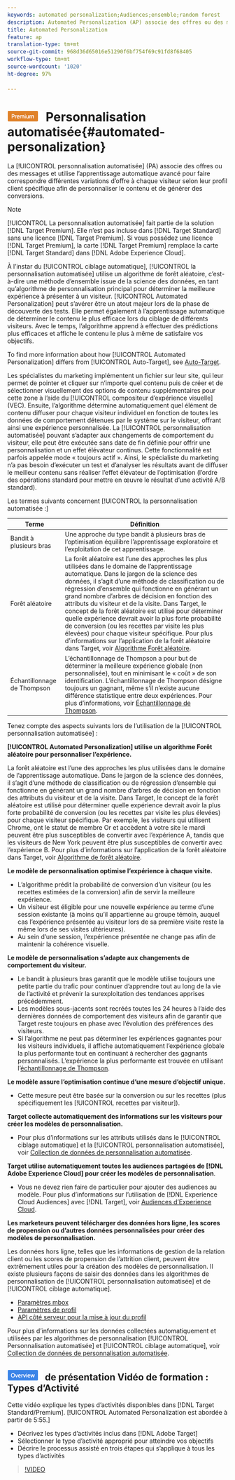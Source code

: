 ```yaml
---
keywords: automated personalization;Audiences;ensemble;random forest
description: Automated Personalization (AP) associe des offres ou des messages et utilise l’apprentissage automatique avancé pour faire correspondre différentes variations d’offre à chaque visiteur selon leur profil client spécifique afin de personnaliser le contenu et de générer des conversions.
title: Automated Personalization
feature: ap
translation-type: tm+mt
source-git-commit: 968d36d65016e51290f6bf754f69c91fd8f68405
workflow-type: tm+mt
source-wordcount: '1020'
ht-degree: 97%

---
```



# ![PREMIUM](/help/assets/premium.png) Personnalisation automatisée{#automated-personalization}

La [!UICONTROL personnalisation automatisée] (PA) associe des offres ou des messages et utilise l’apprentissage automatique avancé pour faire correspondre différentes variations d’offre à chaque visiteur selon leur profil client spécifique afin de personnaliser le contenu et de générer des conversions.

>[!NOTE]
>
>[!UICONTROL La personnalisation automatisée] fait partie de la solution [!DNL Target Premium]. Elle n’est pas incluse dans [!DNL Target Standard] sans une licence [!DNL Target Premium]. Si vous possédez une licence [!DNL Target Premium], la carte [!DNL Target Premium] remplace la carte [!DNL Target Standard] dans [!DNL Adobe Experience Cloud].

À l’instar du [!UICONTROL ciblage automatique], [!UICONTROL la personnalisation automatisée] utilise un algorithme de forêt aléatoire, c’est-à-dire une méthode d’ensemble issue de la science des données, en tant qu’algorithme de personnalisation principal pour déterminer la meilleure expérience à présenter à un visiteur. [!UICONTROL Automated Personalization] peut s’avérer être un atout majeur lors de la phase de découverte des tests. Elle permet également à l’apprentissage automatique de déterminer le contenu le plus efficace lors du ciblage de différents visiteurs. Avec le temps, l’algorithme apprend à effectuer des prédictions plus efficaces et affiche le contenu le plus à même de satisfaire vos objectifs.

To find more information about how [!UICONTROL Automated Personalization] differs from [!UICONTROL Auto-Target], see [Auto-Target](/help/c-activities/auto-target/auto-target-to-optimize.md).

Les spécialistes du marketing implémentent un fichier sur leur site, qui leur permet de pointer et cliquer sur n’importe quel contenu puis de créer et de sélectionner visuellement des options de contenu supplémentaires pour cette zone à l’aide du [!UICONTROL compositeur d’expérience visuelle] (VEC). Ensuite, l’algorithme détermine automatiquement quel élément de contenu diffuser pour chaque visiteur individuel en fonction de toutes les données de comportement détenues par le système sur le visiteur, offrant ainsi une expérience personnalisée. La [!UICONTROL personnalisation automatisée] pouvant s’adapter aux changements de comportement du visiteur, elle peut être exécutée sans date de fin définie pour offrir une personnalisation et un effet élévateur continus. Cette fonctionnalité est parfois appelée mode « toujours actif ». Ainsi, le spécialiste du marketing n’a pas besoin d’exécuter un test et d’analyser les résultats avant de diffuser le meilleur contenu sans réaliser l’effet élévateur de l’optimisation (l’ordre des opérations standard pour mettre en œuvre le résultat d’une activité A/B standard).

Les termes suivants concernent [!UICONTROL la personnalisation automatisée :]

| Terme | Définition |
|---|---|
| Bandit à plusieurs bras | Une approche du type bandit à plusieurs bras de l’optimisation équilibre l’apprentissage exploratoire et l’exploitation de cet apprentissage. |
| Forêt aléatoire | La forêt aléatoire est l’une des approches les plus utilisées dans le domaine de l’apprentissage automatique. Dans le jargon de la science des données, il s’agit d’une méthode de classification ou de régression d’ensemble qui fonctionne en générant un grand nombre d’arbres de décision en fonction des attributs du visiteur et de la visite. Dans Target, le concept de la forêt aléatoire est utilisé pour déterminer quelle expérience devrait avoir la plus forte probabilité de conversion (ou les recettes par visite les plus élevées) pour chaque visiteur spécifique. Pour plus d’informations sur l’application de la forêt aléatoire dans Target, voir [Algorithme Forêt aléatoire](/help/c-activities/t-automated-personalization/algo-random-forest.md). |
| Échantillonnage de Thompson | L’échantillonnage de Thompson a pour but de déterminer la meilleure expérience globale (non personnalisée), tout en minimisant le « coût » de son identification. L’échantillonnage de Thompson désigne toujours un gagnant, même s’il n’existe aucune différence statistique entre deux expériences. Pour plus d’informations, voir [Échantillonnage de Thompson](https://en.wikipedia.org/wiki/Thompson_sampling). |

Tenez compte des aspects suivants lors de l’utilisation de la [!UICONTROL personnalisation automatisée] :

**[!UICONTROL Automated Personalization] utilise un algorithme Forêt aléatoire pour personnaliser l’expérience.**

La forêt aléatoire est l’une des approches les plus utilisées dans le domaine de l’apprentissage automatique. Dans le jargon de la science des données, il s’agit d’une méthode de classification ou de régression d’ensemble qui fonctionne en générant un grand nombre d’arbres de décision en fonction des attributs du visiteur et de la visite. Dans Target, le concept de la forêt aléatoire est utilisé pour déterminer quelle expérience devrait avoir la plus forte probabilité de conversion (ou les recettes par visite les plus élevées) pour chaque visiteur spécifique. Par exemple, les visiteurs qui utilisent Chrome, ont le statut de membre Or et accèdent à votre site le mardi peuvent être plus susceptibles de convertir avec l’expérience A, tandis que les visiteurs de New York peuvent être plus susceptibles de convertir avec l’expérience B. Pour plus d’informations sur l’application de la forêt aléatoire dans Target, voir [Algorithme de forêt aléatoire](/help/c-activities/t-automated-personalization/algo-random-forest.md).

**Le modèle de personnalisation optimise l’expérience à chaque visite.**

* L’algorithme prédit la probabilité de conversion d’un visiteur (ou les recettes estimées de la conversion) afin de servir la meilleure expérience.
* Un visiteur est éligible pour une nouvelle expérience au terme d’une session existante (à moins qu’il appartienne au groupe témoin, auquel cas l’expérience présentée au visiteur lors de sa première visite reste la même lors de ses visites ultérieures).
* Au sein d’une session, l’expérience présentée ne change pas afin de maintenir la cohérence visuelle.

**Le modèle de personnalisation s’adapte aux changements de comportement du visiteur.**

* Le bandit à plusieurs bras garantit que le modèle utilise toujours une petite partie du trafic pour continuer d’apprendre tout au long de la vie de l’activité et prévenir la surexploitation des tendances apprises précédemment.
* Les modèles sous-jacents sont recréés toutes les 24 heures à l’aide des dernières données de comportement des visiteurs afin de garantir que Target reste toujours en phase avec l’évolution des préférences des visiteurs.
* Si l’algorithme ne peut pas déterminer les expériences gagnantes pour les visiteurs individuels, il affiche automatiquement l’expérience globale la plus performante tout en continuant à rechercher des gagnants personnalisés. L’expérience la plus performante est trouvée en utilisant l’[échantillonnage de Thompson](https://en.wikipedia.org/wiki/Thompson_sampling).

**Le modèle assure l’optimisation continue d’une mesure d’objectif unique.**

* Cette mesure peut être basée sur la conversion ou sur les recettes (plus spécifiquement les [!UICONTROL recettes par visiteur]).

**Target collecte automatiquement des informations sur les visiteurs pour créer les modèles de personnalisation.**

* Pour plus d’informations sur les attributs utilisés dans le [!UICONTROL ciblage automatique] et la [!UICONTROL personnalisation automatisée], voir [Collection de données de personnalisation automatisée](/help/c-activities/t-automated-personalization/ap-data.md).

**Target utilise automatiquement toutes les audiences partagées de [!DNL Adobe Experience Cloud] pour créer les modèles de personnalisation**.

* Vous ne devez rien faire de particulier pour ajouter des audiences au modèle. Pour plus d’informations sur l’utilisation de [!DNL Experience Cloud Audiences] avec [!DNL Target], voir [Audiences d’Experience Cloud](/help/c-integrating-target-with-mac/mmp.md).

**Les marketeurs peuvent télécharger des données hors ligne, les scores de propension ou d’autres données personnalisées pour créer des modèles de personnalisation.**

Les données hors ligne, telles que les informations de gestion de la relation client ou les scores de propension de l’attrition client, peuvent être extrêmement utiles pour la création des modèles de personnalisation. Il existe plusieurs façons de saisir des données dans les algorithmes de personnalisation de [!UICONTROL personnalisation automatisée] et de [!UICONTROL ciblage automatique].

* [Paramètres mbox](/help/c-implementing-target/c-considerations-before-you-implement-target/c-methods-to-get-data-into-target/methods-to-get-data-into-target.md#concept_0069C0EFB56C4700BB33F2F35C2B9B17)
* [Paramètres de profil](/help/c-implementing-target/c-considerations-before-you-implement-target/c-methods-to-get-data-into-target/methods-to-get-data-into-target.md#concept_0069C0EFB56C4700BB33F2F35C2B9B17)
* [API côté serveur pour la mise à jour du profil](/help/c-implementing-target/c-considerations-before-you-implement-target/c-methods-to-get-data-into-target/methods-to-get-data-into-target.md#concept_0069C0EFB56C4700BB33F2F35C2B9B17)

Pour plus d’informations sur les données collectées automatiquement et utilisées par les algorithmes de personnalisation [!UICONTROL Personnalisation automatisée] et [!UICONTROL ciblage automatique], voir [Collection de données de personnalisation automatisée](/help/c-activities/t-automated-personalization/ap-data.md).

## ![Badge](/help/assets/overview.png) de présentation Vidéo de formation : Types d’Activité

Cette vidéo explique les types d’activités disponibles dans [!DNL Target Standard/Premium]. [!UICONTROL Automated Personalization est abordée à partir de 5:55.]

* Décrivez les types d’activités inclus dans [!DNL Adobe Target]
* Sélectionner le type d’activité approprié pour atteindre vos objectifs
* Décrire le processus assisté en trois étapes qui s’applique à tous les types d’activités

>[!VIDEO](https://video.tv.adobe.com/v/17386)
